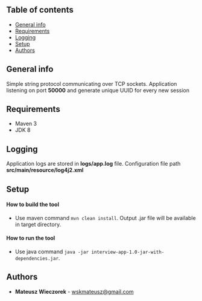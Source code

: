 ## Table of contents
* [General info](#general-info)
* [Requirements](#requirements)
* [Logging](#logging)
* [Setup](#setup)
* [Authors](#authors)

## General info
Simple string protocol communicating over TCP sockets.
Application listening on port **50000** and generate unique UUID for every new session

## Requirements
- Maven 3
- JDK 8

## Logging
Application logs are stored in **logs/app.log** file. Configuration file path **src/main/resource/log4j2.xml** 
 
## Setup
#### How to build the tool
* Use maven command `mvn clean install`. Output .jar file will be available in target directory.
 
#### How to run the tool
* Use java command `java -jar interview-app-1.0-jar-with-dependencies.jar`.

## Authors
* **Mateusz Wieczorek** - wskmateusz@gmail.com